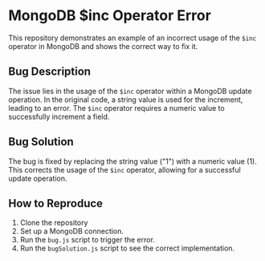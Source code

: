 # MongoDB $inc Operator Error

This repository demonstrates an example of an incorrect usage of the `$inc` operator in MongoDB and shows the correct way to fix it.

## Bug Description
The issue lies in the usage of the `$inc` operator within a MongoDB update operation. In the original code, a string value is used for the increment, leading to an error. The `$inc` operator requires a numeric value to successfully increment a field.

## Bug Solution
The bug is fixed by replacing the string value ("1") with a numeric value (1). This corrects the usage of the `$inc` operator, allowing for a successful update operation.

## How to Reproduce
1. Clone the repository
2. Set up a MongoDB connection.
3. Run the `bug.js` script to trigger the error.
4. Run the `bugSolution.js` script to see the correct implementation.

